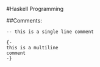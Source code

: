 #Haskell Programming

##Comments:

```
-- this is a single line comment

{-
this is a multiline
comment
-}
```
